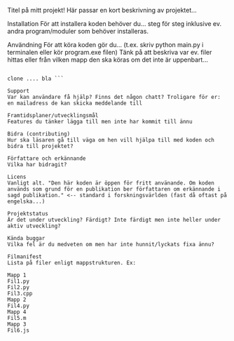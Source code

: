 Titel på mitt projekt!
Här passar en kort beskrivning av projektet...

Installation
För att installera koden behöver du... steg för steg inklusive ev. andra program/moduler som behöver installeras.

Användning
För att köra koden gör du... (t.ex. skriv python main.py i terminalen eller kör program.exe filen) Tänk på att beskriva var ev. filer hittas eller från vilken mapp den ska köras om det inte är uppenbart...

```

clone .... bla ```

Support
Var kan användare få hjälp? Finns det någon chatt? Troligare för er: en mailadress de kan skicka meddelande till

Framtidsplaner/utvecklingsmål
Features du tänker lägga till men inte har kommit till ännu

Bidra (contributing)
Hur ska läsaren gå till väga om hen vill hjälpa till med koden och bidra till projektet?

Författare och erkännande
Vilka har bidragit?

Licens
Vanligt alt. "Den här koden är öppen för fritt använande. Om koden används som grund för en publikation ber författaren om erkännande i sagd publikation." <-- standard i forskningsvärlden (fast då oftast på engelska...)

Projektstatus
Är det under utveckling? Färdigt? Inte färdigt men inte heller under aktiv utveckling?

Kända buggar
Vilka fel är du medveten om men har inte hunnit/lyckats fixa ännu?

Filmanifest
Lista på filer enligt mappstrukturen. Ex:

Mapp 1
Fil1.py
Fil2.py
Fil3.cpp
Mapp 2
Fil4.py
Mapp 4
Fil5.m
Mapp 3
Fil6.js
